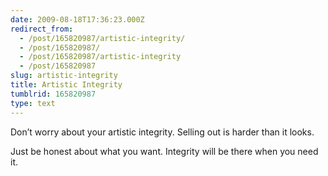 ```yaml
---
date: 2009-08-18T17:36:23.000Z
redirect_from:
  - /post/165820987/artistic-integrity/
  - /post/165820987/
  - /post/165820987/artistic-integrity
  - /post/165820987
slug: artistic-integrity
title: Artistic Integrity
tumblrid: 165820987
type: text
---
```

<p>Don&rsquo;t worry about your artistic integrity.  Selling out is harder than it looks.</p>

<p>Just be honest about what you want.  Integrity will be there when you need it.</p>
